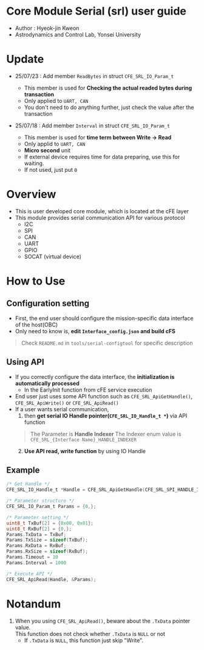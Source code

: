 # Core Module Serial (srl) user guide
- Author : Hyeok-jin Kweon
- Astrodynamics and Control Lab, Yonsei University

# Update
- 25/07/23 : Add member `ReadBytes` in struct `CFE_SRL_IO_Param_t`
    - This member is used for **Checking the actual readed bytes during transaction**
    - Only applied to `UART, CAN`
    - You don't need to do anything further, just check the value after the transaction

- 25/07/18 : Add member `Interval` in struct `CFE_SRL_IO_Param_t`
    - This member is used for **time term between Write -> Read**
    - Only applid to `UART, CAN`
    - **Micro second** unit
    - If external device requires time for data preparing, use this for waiting.
    - If not used, just put `0`

# Overview
- This is user developed core module, which is located at the cFE layer
- This module provides serial communication API for various protocol
    - I2C
    - SPI
    - CAN
    - UART
    - GPIO
    - SOCAT (virtual device)

# How to Use
## Configuration setting
- First, the end user should configure the mission-specific data interface of the host(OBC)
- Only need to know is, **edit `Interface_config.json` and build cFS**
> Check `README.md` in `tools/serial-configtool` for specific description

## Using API
- If you correctly configure the data interface, the **initialization is automatically processed**
    - In the EarlyInit function from cFE service execution
- End user just uses some API function such as `CFE_SRL_ApiGetHandle()`, `CFE_SRL_ApiWrite()` or `CFE_SRL_ApiRead()`
- If a user wants serial communication, 
    1. then **get serial IO Handle pointer(`CFE_SRL_IO_Handle_t *`)** via API function
    > The Parameter is **Handle Indexer**
    > The Indexer enum value is `CFE_SRL_{Interface Name}_HANDLE_INDEXER`
    2. **Use API read, write function** by using IO Handle

## Example
```C
/* Get Handle */
CFE_SRL_IO_Handle_t *Handle = CFE_SRL_ApiGetHandle(CFE_SRL_SPI_HANDLE_INDEXER);

/* Parameter structure */
CFE_SRL_IO_Param_t Params = {0,};

/* Parameter setting */
uint8_t TxBuf[2] = {0x00, 0x01};
uint8_t RxBuf[2] = {0,};
Params.TxData = TxBuf;
Params.TxSize = sizeof(TxBuf);
Params.RxData = RxBuf;
Params.RxSize = sizeof(RxBuf);
Params.Timeout = 10
Params.Interval = 1000

/* Execute API */
CFE_SRL_ApiRead(Handle, &Params);
```

# Notandum
1. When you using `CFE_SRL_ApiRead()`, beware about the `.TxData` pointer value. <br> This function does not check whether `.TxData` is `NULL` or not
    - If `.TxData` is `NULL`, this function just skip "Write".